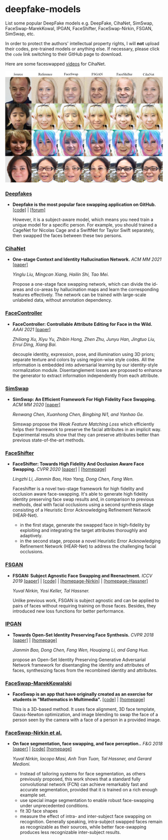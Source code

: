 # deepfake-models
List some popular DeepFake models e.g. DeepFake, CihaNet, SimSwap, FaceSwap-MarekKowal, IPGAN, FaceShifter, FaceSwap-Nirkin, FSGAN, SimSwap, etc.

In order to protect the authors' intellectual property rights, I will **not** upload their codes, pre-trained models or anything else. If necessary, please click the `code` link switching to their GitHub page to download.

Here are some faceswapped [videos](https://mitchellx.github.io/#video) for CihaNet.

![](./image_results/celeba_re.png)  



### [Deepfakes](https://github.com/MitchellX/deepfake-models/blob/main/deepfake.md)

- **Deepfake is the most popular face swapping application on GitHub.**  [[code]](https://github.com/deepfakes/faceswap) | [[forum]](https://forum.faceswap.dev/)
    
    However, it is a subject-aware model, which means you need train a unique model for a specific person. For example, you should trained a CageNet for Nicolas Cage and a SwiftNet for Taylor Swift separately, then swapped the faces between these two persons.
    
    
### [CihaNet](#CihaNet)

- **One-stage Context and Identity Hallucination Network.** *ACM MM 2021* [[paper]](https://dl.acm.org/doi/10.1145/3474085.3475257) 

     *Yinglu Liu, Mingcan Xiang, Hailin Shi, Tao Mei.*
     
     Propose a one-stage face swapping network, which can divide the id-areas and co-areas by hallucination maps and learn the corresponding features effectively. The network can be trained with large-scale unlabeled data, without annotation dependency.
     
     
     
     
     
### [FaceController](#FaceController)

- **FaceController: Controllable Attribute Editing for Face in the Wild.** *AAAI 2021* [[paper]](https://arxiv.org/abs/2102.11464) 

     *Zhiliang Xu, Xiyu Yu, Zhibin Hong, Zhen Zhu, Junyu Han, Jingtuo Liu, Errui Ding, Xiang Bai.*
     
     decouple identity, expression, pose, and illumination using 3D priors; separate texture and colors by using region-wise style codes. All the information is embedded into adversarial learning by our identity-style normalization module. Disentanglement losses are proposed to enhance the generator to extract information independently from each attribute.
     
     
     
     
     
### [SimSwap](#simswap)

- **SimSwap: An Efficient Framework For High Fidelity Face Swapping.**  *ACM MM 2020*  [[paper]](https://dl.acm.org/doi/10.1145/3394171.3413630) 

     *Renwang Chen, Xuanhong Chen, Bingbing Ni1, and Yanhao Ge.*
     
     Simswap propose the *Weak Feature Matching Loss* which efficiently helps their framework to preserve the facial attributes in an implicit way. Experimental results show that they can preserve attributes better than previous state-of-the-art methods.
    
    
  
       
     
### [FaceShifter](#faceshifter)

- **FaceShifter: Towards High Fidelity And Occlusion Aware Face Swapping.**  *CVPR 2020*  [[paper]](https://arxiv.org/pdf/1912.13457.pdf) | [[homepage]](https://lingzhili.com/)

     *Lingzhi Li, Jianmin Bao, Hao Yang, Dong Chen, Fang Wen.*
     
     Faceshifter is a novel two-stage framework for high fidelity and occlusion aware face-swapping. It's able to generate high fidelity identity preserving face swap results and, in comparison to previous methods, deal with facial occlusions using a second synthesis stage consisting of a Heuristic Error Acknowledging Refinement Network (HEAR-Net). 
     - in the first stage, generate the swapped face in high-fidelity by exploiting and integrating the target attributes thoroughly and adaptively.
     - in the second stage, propose a novel Heuristic Error Acknowledging Refinement Network (HEAR-Net) to address the challenging facial occlusions.
     


### [FSGAN](https://github.com/MitchellX/deepfake-models/blob/main/FSGAN.md)

- **FSGAN: Subject Agnostic Face Swapping and Reenactment.** *ICCV 2019* [[paper]](https://arxiv.org/pdf/1908.05932.pdf) | [[code]](https://github.com/YuvalNirkin/fsgan) |  [[homepage-Nirkin]](https://nirkin.com/fsgan/) | [[homepage-Hassner]](https://talhassner.github.io/home/publication/2019_ICCV_2)

     *Yuval Nirkin, Yosi Keller, Tal Hassner.*
     
     Unlike previous work, FSGAN is subject agnostic and can be applied to pairs of faces without requiring training on those faces. Besides, they introduced new loss functions for better performance.
     
     
       

### [IPGAN](#IPGAN)

- **Towards Open-Set Identity Preserving Face Synthesis.** *CVPR 2018* [[paper]](https://jianminbao.github.io/IP-GAN/IP-GAN.pdf) | [[homepage]](https://jianminbao.github.io/)

     *Jianmin Bao, Dong Chen, Fang Wen, Houqiang Li, and Gang Hua.*
     
     propose an Open-Set Identity Preserving Generative Adversarial Network framework for disentangling the identity and attributes of faces, synthesizing faces from the recombined identity and attributes.



### [FaceSwap-MarekKowalski](#faceswap)

- **FaceSwap is an app that have originally created as an exercise for students in "Mathematics in Multimedia".**  [[code]](https://github.com/MarekKowalski/FaceSwap) | [[homepage]](http://home.elka.pw.edu.pl/~mkowals6/doku.php)

    This is a 3D-based method. It uses face alignment, 3D face template, Gauss-Newton optimization, and image blending to swap the face of a person seen by the camera with a face of a person in a provided image.

     
     
### [FaceSwap-Nirkin et al.](https://github.com/MitchellX/deepfake-models/blob/main/faceswapNirkin.md)

- **On face segmentation, face swapping, and face perception..**  *F&G 2018* [[paper]](https://arxiv.org/pdf/1704.06729.pdf) | [[code]](https://github.com/YuvalNirkin/face_swap) [[homepage]](https://nirkin.com/face-swap-project/)

     *Yuval Nirkin, Iacopo Masi, Anh Tran Tuan, Tal Hassner, and Gerard Medioni.*
     
     - Instead of tailoring systems for face segmentation, as others previously proposed, this work shows that a standard fully convolutional network (FCN) can achieve remarkably fast and accurate segmentation, provided that it is trained on a rich enough example set.
     - use special image segmentation to enable robust face-swapping under unprecedented conditions.
     - fit 3D face shapes
     - measure the effect of intra- and inter-subject face swapping on recognition. Generally speaking, intra-subject swapped faces remain as recognizable as their sources, while better face-swapping produces less recognizable inter-subject results.
    

